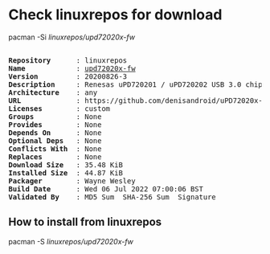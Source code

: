 # Check linuxrepos for download

pacman -Si *linuxrepos/upd72020x-fw*

<div class="highlight"><pre class="highlight"><text>
<b>Repository</b>      : linuxrepos
<b>Name</b>            : <a href="../../x86_64/upd72020x-fw-20200826-3-any.pkg.tar.zst">upd72020x-fw</a>
<b>Version</b>         : 20200826-3
<b>Description</b>     : Renesas uPD720201 / uPD720202 USB 3.0 chipsets firmware
<b>Architecture</b>    : any
<b>URL</b>             : https://github.com/denisandroid/uPD72020x-Firmware
<b>Licenses</b>        : custom
<b>Groups</b>          : None
<b>Provides</b>        : None
<b>Depends On</b>      : None
<b>Optional Deps</b>   : None
<b>Conflicts With</b>  : None
<b>Replaces</b>        : None
<b>Download Size</b>   : 35.48 KiB
<b>Installed Size</b>  : 44.87 KiB
<b>Packager</b>        : Wayne Wesley <wayne6324@gmail.com>
<b>Build Date</b>      : Wed 06 Jul 2022 07:00:06 BST
<b>Validated By</b>    : MD5 Sum  SHA-256 Sum  Signature
</text></pre></div>

## How to install from linuxrepos

pacman -S *linuxrepos/upd72020x-fw*
